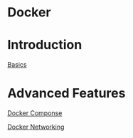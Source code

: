 # Docker

# Introduction

[Basics](Docker%202362837e460845ea87dd2fd7625dc9cf/Basics%20eb7b3ce1ebe74cdab8aa28afeabec79b.md)

# Advanced Features

[Docker Componse](Docker%202362837e460845ea87dd2fd7625dc9cf/Docker%20Componse%205e69cf387f774667bc430a2201d765ad.md)

[Docker Networking](Docker%202362837e460845ea87dd2fd7625dc9cf/Docker%20Networking%20556bd05be70e416aa6f10147958d7dc8.md)